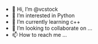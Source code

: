 - 👋 Hi, I’m @vcstock
- 👀 I’m interested in Python
- 🌱 I’m currently learning c++
- 💞️ I’m looking to collaborate on ...
- 📫 How to reach me ...

<!---
vcstock/vcstock is a ✨ special ✨ repository because its `README.md` (this file) appears on your GitHub profile.
You can click the Preview link to take a look at your changes.
--->
